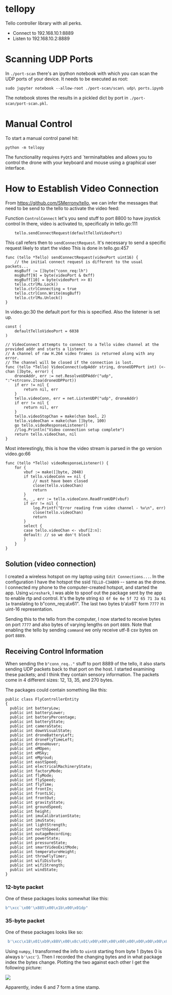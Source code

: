 
# tellopy

Tello controller library with all perks.

- Connect to 192.168.10.1:8889
- Listen to 192.168.10.2:8889


# Scanning UDP Ports

In `./port-scan` there's an ipython notebook with which you can scan the UDP ports
of your device.  It needs to be executed as root:

```
sudo jupyter notebook --allow-root ./port-scan/scan\ udp\ ports.ipynb
```

The notebook stores the results in a pickled dict by port in
`./port-scan/port-scan.pkl`.


# Manual Control

To start a manual control panel hit:

```
python -m tellopy
```

The functionality requires `PyQt5` and `terminaltables and allows you to
control the drone with your keyboard and mouse using a graphical user
interface.


# How to Establish Video Connection

From https://github.com/SMerrony/tello, we can infer the messages that
need to be send to the tello to activate the video feed:

Function `ControlConnect` let's you send stuff to port 8800 to have joystick
control In there, video is activated to, specifically in tello.go:111
```
	tello.sendConnectRequest(defaultTelloVideoPort)
```
This call refers then to `sendConnectRequest`.  It's necessary to send a
specific request likely to start the video This is done in tello.go:457
```
func (tello *Tello) sendConnectRequest(videoPort uint16) {
	// the initial connect request is different to the usual packets...
	msgBuff := []byte("conn_req:lh")
	msgBuff[9] = byte(videoPort & 0xff)
	msgBuff[10] = byte(videoPort >> 8)
	tello.ctrlMu.Lock()
	tello.ctrlConnecting = true
	tello.ctrlConn.Write(msgBuff)
	tello.ctrlMu.Unlock()
}
```

In video.go:30 the default port for this is specified.  Also the listener is
set up.
```
const (
	defaultTelloVideoPort = 6038
)

// VideoConnect attempts to connect to a Tello video channel at the provided addr and starts a listener.
// A channel of raw H.264 video frames is returned along with any error.
// The channel will be closed if the connection is lost.
func (tello *Tello) VideoConnect(udpAddr string, droneUDPPort int) (<-chan []byte, error) {
	droneAddr, err := net.ResolveUDPAddr("udp", ":"+strconv.Itoa(droneUDPPort))
	if err != nil {
		return nil, err
	}
	tello.videoConn, err = net.ListenUDP("udp", droneAddr)
	if err != nil {
		return nil, err
	}
	tello.videoStopChan = make(chan bool, 2)
	tello.videoChan = make(chan []byte, 100)
	go tello.videoResponseListener()
	//log.Println("Video connection setup complete")
	return tello.videoChan, nil
}
```

Most interestingly, this is how the video stream is parsed in the go version
video.go:66
```
func (tello *Tello) videoResponseListener() {
	for {
		vbuf := make([]byte, 2048)
		if tello.videoConn == nil {
			// must have been closed
			close(tello.videoChan)
			return
		}
		n, _, err := tello.videoConn.ReadFromUDP(vbuf)
		if err != nil {
			log.Printf("Error reading from video channel - %v\n", err)
			close(tello.videoChan)
			return
		}
		select {
		case tello.videoChan <- vbuf[2:n]:
		default: // so we don't block
		}
	}
}
```

## Solution (video connection)

I created a wireless hotspot on my laptop using `Edit Connections...`.  In the
configuration I have the hotspot the ssid `TELLO-C3AB09` -- same as the drone.
I connected my phone to the computer-created hotspot, and started the app.
Using `wireshark`, I was able to spoof out the package sent by the app to
enable rtp and control.  It's the byte string `63 6f 6e 6e 5f 72 65 71 3a 61
1e` translating to b"conn_req:a\x61".  The last two bytes b'a\x61' form `7777`
in uint-16 representation.

Sending this to the tello from the computer, I now started to receive bytes on
port `7777` and also bytes of varying lengths on port `8889`.  Note that
enabling the tello by sending `command` we only receive utf-8 csv bytes on port
`8889`.

## Receiving Control Information

When sending the `b"conn_req.."` stuff to port 8889 of the tello, it also
starts sending UDP packets back to that port on the host.  I started
examining these packets; and I think they contain sensory information.
The packets come in 4 different sizes: 12, 13, 35, and 270 bytes.

The packages could contain something like this:
```
public class FlyControllerEntity
{
  public int batteryLow;
  public int batteryLower;
  public int batteryPercentage;
  public int batteryState;
  public int cameraState;
  public int downVisualState;
  public int droneBatteryLeft;
  public int droneFlyTimeLeft;
  public int droneHover;
  public int eMOpen;
  public int eMSky;
  public int eMgroud;
  public int eastSpeed;
  public int electricalMachineryState;
  public int factoryMode;
  public int flyMode;
  public int flySpeed;
  public int flyTime;
  public int frontIn;
  public int frontLSC;
  public int frontOut;
  public int gravityState;
  public int groundSpeed;
  public int height;
  public int imuCalibrationState;
  public int imuState;
  public int lightStrength;
  public int northSpeed;
  public int outageRecording;
  public int powerState;
  public int pressureState;
  public int smartVideoExitMode;
  public int temperatureHeight;
  public int throwFlyTimer;
  public int wifiDisturb;
  public int wifiStrength;
  public int windState;
}
```

### 12-byte packet

One of these packages looks somewhat like this:
```python
b"\xcc`\x00'\x885\x00\x1b\x00\x01dp"
```

### 35-byte packet

One of these packages looks like so:

```python
 b'\xcc\x18\x01\xb9\x88V\x00\x8c\x01\x00\x00\x00\x00\x00\x00\x00\x00\x00\x00\x00\x00Y\x00\x00P\x10\x00\x01\x00\x00\x00\x00\x00\xab\xdb'
```

Using `numpy`, I transformed the info to `uint8` starting from byte 1 (bytes 0
is always `b'\xcc'`).  Then I recorded the changing bytes and in what package
index the bytes change.  Plotting the two against each other I get the
following picture:

![](./changing-uint8-of-35byte-package.jpg)

Apparently, index 6 and 7 form a time stamp.
